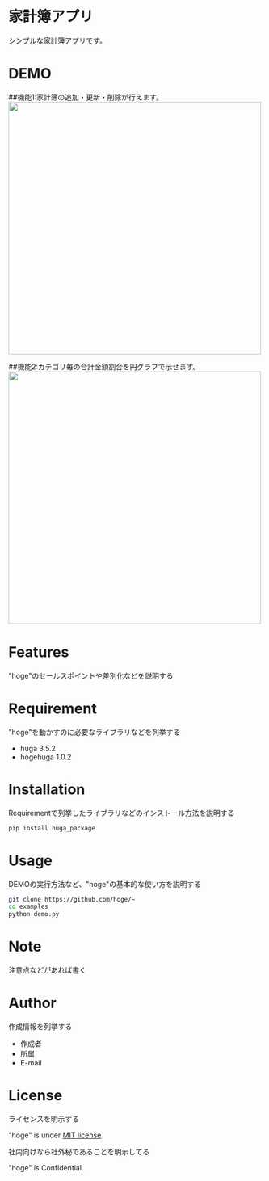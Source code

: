 # 家計簿アプリ
 
シンプルな家計簿アプリです。
 
# DEMO
 
##機能1:家計簿の追加・更新・削除が行えます。
<img src="https://user-images.githubusercontent.com/69752179/187068461-62210e95-3067-4ae3-b2bf-44cfcc8c5c14.gif" width="500">

##機能2:カテゴリ毎の合計金額割合を円グラフで示せます。
<img src="https://user-images.githubusercontent.com/69752179/187068202-457fc39d-1819-4f04-9bec-b0733d5dc50f.gif" width="500">
 
# Features
 
"hoge"のセールスポイントや差別化などを説明する
 
# Requirement
 
"hoge"を動かすのに必要なライブラリなどを列挙する
 
* huga 3.5.2
* hogehuga 1.0.2
 
# Installation
 
Requirementで列挙したライブラリなどのインストール方法を説明する
 
```bash
pip install huga_package
```
 
# Usage
 
DEMOの実行方法など、"hoge"の基本的な使い方を説明する
 
```bash
git clone https://github.com/hoge/~
cd examples
python demo.py
```
 
# Note
 
注意点などがあれば書く
 
# Author
 
作成情報を列挙する
 
* 作成者
* 所属
* E-mail
 
# License
ライセンスを明示する
 
"hoge" is under [MIT license](https://en.wikipedia.org/wiki/MIT_License).
 
社内向けなら社外秘であることを明示してる
 
"hoge" is Confidential.
